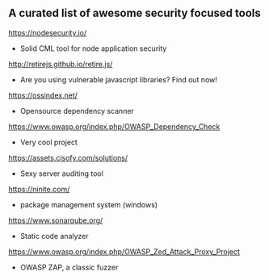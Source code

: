 ## A curated list of awesome security focused tools
https://nodesecurity.io/  
 - Solid CML tool for node application security  
  
http://retirejs.github.io/retire.js/  
 - Are you using vulnerable javascript libraries?  Find out now!  
  
https://ossindex.net/  
  - Opensource dependency scanner  
  
https://www.owasp.org/index.php/OWASP_Dependency_Check  
  - Very cool project  
  
https://assets.cisofy.com/solutions/  
  - Sexy server auditing tool  
  
https://ninite.com/  
  - package management system  (windows)  
  
https://www.sonarqube.org/  
 - Static code analyzer  
  
https://www.owasp.org/index.php/OWASP_Zed_Attack_Proxy_Project  
 - OWASP ZAP, a classic fuzzer  
  

